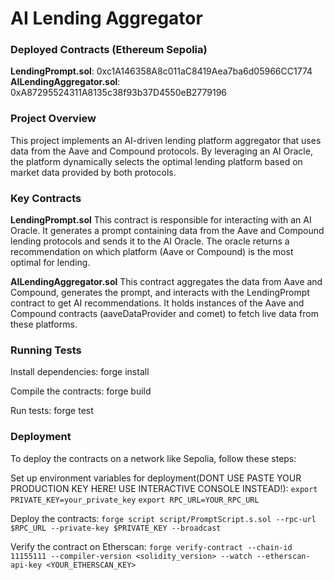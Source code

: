 # AI Lending Aggregator

### Deployed Contracts (Ethereum Sepolia)

**LendingPrompt.sol**: 0xc1A146358A8c011aC8419Aea7ba6d05966CC1774
**AILendingAggregator.sol**: 0xA87295524311A8135c38f93b37D4550eB2779196

### Project Overview
This project implements an AI-driven lending platform aggregator that uses data from the Aave and Compound protocols. 
By leveraging an AI Oracle, the platform dynamically selects the optimal lending platform based on market data provided by both protocols.

### Key Contracts

**LendingPrompt.sol**
This contract is responsible for interacting with an AI Oracle. 
It generates a prompt containing data from the Aave and Compound lending protocols and sends it to the AI Oracle. 
The oracle returns a recommendation on which platform (Aave or Compound) is the most optimal for lending.

**AILendingAggregator.sol**
This contract aggregates the data from Aave and Compound, generates the prompt, and interacts with the LendingPrompt contract to get AI recommendations.
It holds instances of the Aave and Compound contracts (aaveDataProvider and comet) to fetch live data from these platforms.

### Running Tests

Install dependencies:
forge install

Compile the contracts:
forge build

Run tests:
forge test

### Deployment
To deploy the contracts on a network like Sepolia, follow these steps:

Set up environment variables for deployment(DONT USE PASTE YOUR PRODUCTION KEY HERE! USE INTERACTIVE CONSOLE INSTEAD!):
`export PRIVATE_KEY=your_private_key`
`export RPC_URL=YOUR_RPC_URL`

Deploy the contracts:
`forge script script/PromptScript.s.sol --rpc-url $RPC_URL --private-key $PRIVATE_KEY --broadcast`

Verify the contract on Etherscan:
`forge verify-contract --chain-id 11155111 --compiler-version <solidity_version> --watch --etherscan-api-key <YOUR_ETHERSCAN_KEY>`

